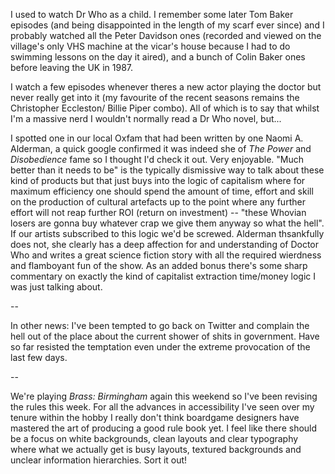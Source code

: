 I used to watch Dr Who as a child. I remember some later Tom Baker episodes (and being disappointed in the length of my scarf ever since) and I probably watched all the Peter Davidson ones (recorded and viewed on the village's only VHS machine at the vicar's house because I had to do swimming lessons on the day it aired), and a bunch of Colin Baker ones before leaving the UK in 1987.

I watch a few episodes whenever theres a new actor playing the doctor but never really get into it (my favourite of the recent seasons remains the Christopher Eccleston/ Billie Piper combo). All of which is to say that whilst I'm a massive nerd I wouldn't normally read a Dr Who novel, but...

I spotted one in our local Oxfam that had been written by one Naomi A. Alderman, a quick google confirmed it was indeed she of _The Power_ and _Disobedience_ fame so I thought I'd check it out. Very enjoyable. "Much better than it needs to be" is the typically dismissive way to talk about these kind of products but that just buys into the logic of capitalism where for maximum efficiency one should spend the amount of time, effort and skill on the production of cultural artefacts up to the point where any further effort will not reap further ROI (return on investment) -- "these Whovian losers are gonna buy whatever crap we give them anyway so what the hell". If our artists subscribed to this logic we'd be screwed. Alderman thsankfully does not, she clearly has a deep affection for and understanding of Doctor Who and writes a great science fiction story with all the required wierdness and flamboyant fun of the show. As an added bonus there's some sharp commentary on exactly the kind of capitalist extraction time/money logic I was just talking about.

--

In other news: I've been tempted to go back on Twitter and complain the hell out of the place about the current shower of shits in government. Have so far resisted the temptation even under the extreme provocation of the last few days.

-- 

We're playing _Brass: Birmingham_ again this weekend so I've been revising the rules this week. For all the advances in accessibility I've seen over my tenure within the hobby I really don't think boardgame designers have mastered the art of producing a good rule book yet. I feel like there should be a focus on white backgrounds, clean layouts and clear typography where what we actually get is busy layouts, textured backgrounds and unclear information hierarchies. Sort it out!
